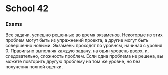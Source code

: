 # School 42

### Exams

Все задачи, успешно решенные во время экзаменов.
Некоторые из этих проблем могут быть из упражнений проекта, а другие могут
быть совершенно новыми. 
Экзамены проходят по уровням, начиная с уровня 0.
Правильно выполняя каждую задачу, на один уровень вверх, и, следовательно,
сложность проблем. Если одна проблема не решена, вы можете повторить другую
проблему на том же уровне, но без получения полной оценки.

